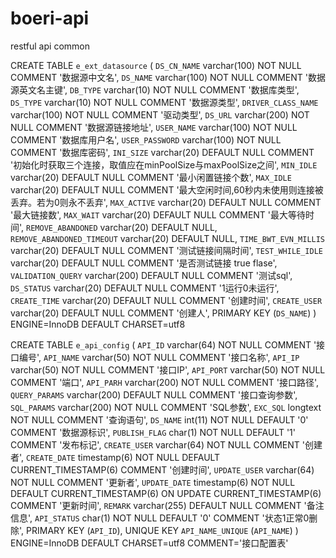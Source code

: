 # boeri-api
restful api common

CREATE TABLE `e_ext_datasource` (
  `DS_CN_NAME` varchar(100) NOT NULL COMMENT '数据源中文名',
  `DS_NAME` varchar(100) NOT NULL COMMENT '数据源英文名主键',
  `DB_TYPE` varchar(10) NOT NULL COMMENT '数据库类型',
  `DS_TYPE` varchar(10) NOT NULL COMMENT '数据源类型',
  `DRIVER_CLASS_NAME` varchar(100) NOT NULL COMMENT '驱动类型',
  `DS_URL` varchar(200) NOT NULL COMMENT '数据源链接地址',
  `USER_NAME` varchar(100) NOT NULL COMMENT '数据库用户名',
  `USER_PASSWORD` varchar(100) NOT NULL COMMENT '数据库密码',
  `INI_SIZE` varchar(20) DEFAULT NULL COMMENT '初始化时获取三个连接，取值应在minPoolSize与maxPoolSize之间',
  `MIN_IDLE` varchar(20) DEFAULT NULL COMMENT '最小闲置链接个数',
  `MAX_IDLE` varchar(20) DEFAULT NULL COMMENT '最大空闲时间,60秒内未使用则连接被丢弃。若为0则永不丢弃',
  `MAX_ACTIVE` varchar(20) DEFAULT NULL COMMENT '最大链接数',
  `MAX_WAIT` varchar(20) DEFAULT NULL COMMENT '最大等待时间',
  `REMOVE_ABANDONED` varchar(20) DEFAULT NULL,
  `REMOVE_ABANDONED_TIMEOUT` varchar(20) DEFAULT NULL,
  `TIME_BWT_EVN_MILLIS` varchar(20) DEFAULT NULL COMMENT '测试链接间隔时间',
  `TEST_WHILE_IDLE` varchar(20) DEFAULT NULL COMMENT '是否测试链接 true flase',
  `VALIDATION_QUERY` varchar(200) DEFAULT NULL COMMENT '测试sql',
  `DS_STATUS` varchar(20) DEFAULT NULL COMMENT '1运行0未运行',
  `CREATE_TIME` varchar(20) DEFAULT NULL COMMENT '创建时间',
  `CREATE_USER` varchar(20) DEFAULT NULL COMMENT '创建人',
  PRIMARY KEY (`DS_NAME`)
) ENGINE=InnoDB DEFAULT CHARSET=utf8

CREATE TABLE `e_api_config` (
  `API_ID` varchar(64) NOT NULL COMMENT '接口编号',
  `API_NAME` varchar(50) NOT NULL COMMENT '接口名称',
  `API_IP` varchar(50) NOT NULL COMMENT '接口IP',
  `API_PORT` varchar(50) NOT NULL COMMENT '端口',
  `API_PARH` varchar(200) NOT NULL COMMENT '接口路径',
  `QUERY_PARAMS` varchar(200) DEFAULT NULL COMMENT '接口查询参数',
  `SQL_PARAMS` varchar(200) NOT NULL COMMENT 'SQL参数',
  `EXC_SQL` longtext NOT NULL COMMENT '查询语句',
  `DS_NAME` int(11) NOT NULL DEFAULT '0' COMMENT '数据源标识',
  `PUBLISH_FLAG` char(1) NOT NULL DEFAULT '1' COMMENT '发布标记',
  `CREATE_USER` varchar(64) NOT NULL COMMENT '创建者',
  `CREATE_DATE` timestamp(6) NOT NULL DEFAULT CURRENT_TIMESTAMP(6) COMMENT '创建时间',
  `UPDATE_USER` varchar(64) NOT NULL COMMENT '更新者',
  `UPDATE_DATE` timestamp(6) NOT NULL DEFAULT CURRENT_TIMESTAMP(6) ON UPDATE CURRENT_TIMESTAMP(6) COMMENT '更新时间',
  `REMARK` varchar(255) DEFAULT NULL COMMENT '备注信息',
  `API_STATUS` char(1) NOT NULL DEFAULT '0' COMMENT '状态1正常0删除',
  PRIMARY KEY (`API_ID`),
  UNIQUE KEY `API_NAME_UNIQUE` (`API_NAME`)
) ENGINE=InnoDB DEFAULT CHARSET=utf8 COMMENT='接口配置表'